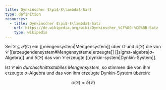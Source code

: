 ```yaml
---
title: Dynkinscher $\pi$-$\lambda$-Sart
type: definition
resources:
  - title: Dynkinscher $\pi$-$\lambda$-Satz
    url: https://de.wikipedia.org/wiki/Dynkinscher_%CF%80-%CE%BB-Satz
    type: wikipedia
---
```


Sei $\mathcal{C} \subseteq \mathcal{P}(\Omega)$ ein [[mengensystem|Mengensystem]] über $\Omega$ und $\sigma(\mathcal{C})$ die von $\mathcal{C}$ [[erzeugendensystem#Mengensysteme|erzeugte]]  [[sigma-algebra|$\sigma$-Algebra]] und $\delta(\mathcal{C})$ das von $\mathcal{C}$ erzeugte [[dynkin-system|Dynkin-System]].

Ist $\mathcal{C}$ ein *durchschnittsstabiles Mengensystem*, so stimmen die von ihm erzeugte $\sigma$-Algebra und das von ihm erzeugte Dynkin-System überein:

$$
\sigma(\mathcal{C}) = \delta(\mathcal{C})
$$